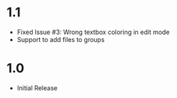 # 1.1

- Fixed Issue #3: Wrong textbox coloring in edit mode
- Support to add files to groups

# 1.0

- Initial Release

